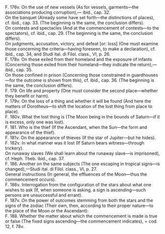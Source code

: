 F. 176v. On the use of new vessels (As for vessels, garments—the associations producing corruption),— ibid., cap. 32.  
On the banquet (Already some have set forth—the distinctions of places), cf. ibid., cap. 33. (The beginning is the same, the conclusion differs).  
On contests and spectacles (And at the commencement of contests—to the spectators), cf. ibid., cap. 29. (The beginning is the same, the conclusion differs).  
On judgments, accusation, victory, and defeat [or: loss] (One must examine those concerning the criteria—having foreseen, to make a declaration), cf. ibid., cap. 34, and Studi ital. di Filol. class., VI, p. 26.  
F. 178v. On those exiled from their homeland and the exposure of infants (Concerning those exiled from their homeland—they indicate the return),— ibid., cap. 35.  
On those confined in prison (Concerning those constrained in guardhouses—for the outcome is shown from this), cf. ibid., cap. 36. (The beginning is the same, the conclusion differs).  
F. 179. On life and property (One must consider the second place—whether they benefit or harm).  
F. 179v. On the loss of a thing and whether it will be found (And here the matters of Dorotheus—to shift the location of the lost thing from place to place).  
F. 180v. What the lost thing is (The Moon being in the bounds of Saturn—if it is excess, only one was lost).  
F. 181. Who is the thief (If the Ascendant, when the Sun—the form and appearance of the thief).  
F. 181v. On the appearance of thieves (If the star of Jupiter—but he hides).  
F. 182v. In what manner was it lost (If Saturn bears witness—through trickery).  
On runaway slaves (We shall learn about the runaway slave—is imprisoned), cf. Heph. Theb. ibid., cap. 37.  
F. 186. Another on the same subjects (The one escaping in tropical signs—is changed),—Studi ital. di Filol. class., VI, p. 27.  
General instructions (In general, the effluences of the Moon—thus the commencement occurs).  
F. 186v. Interrogation from the configuration of the stars about what one wishes to ask (If, when someone is asking, a sign is ascending—such persons are unsuccessful and errant).  
F. 187v. On the power of outcomes stemming from both the stars and the signs of the zodiac (Their own, then, according to their proper nature—to the place of the Moon or the Ascendant):  
F. 188. Whether the matter about which the commencement is made is true or false (The fixed signs ascending—the commencement indicates), = cod. 12, f. 78v.